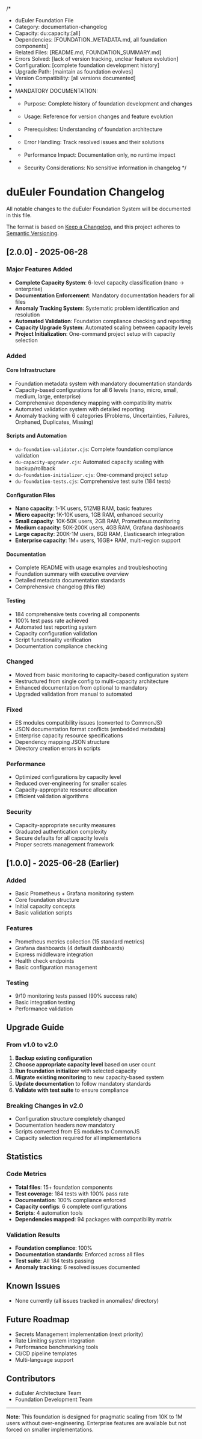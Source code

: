 /*
* duEuler Foundation File
* Category: documentation-changelog
* Capacity: du:capacity:[all]
* Dependencies: [FOUNDATION_METADATA.md, all foundation components]
* Related Files: [README.md, FOUNDATION_SUMMARY.md]
* Errors Solved: [lack of version tracking, unclear feature evolution]
* Configuration: [complete foundation development history]
* Upgrade Path: [maintain as foundation evolves]
* Version Compatibility: [all versions documented]
* 
* MANDATORY DOCUMENTATION:
* - Purpose: Complete history of foundation development and changes
* - Usage: Reference for version changes and feature evolution
* - Prerequisites: Understanding of foundation architecture
* - Error Handling: Track resolved issues and their solutions
* - Performance Impact: Documentation only, no runtime impact
* - Security Considerations: No sensitive information in changelog
*/

# duEuler Foundation Changelog

All notable changes to the duEuler Foundation System will be documented in this file.

The format is based on [Keep a Changelog](https://keepachangelog.com/en/1.0.0/),
and this project adheres to [Semantic Versioning](https://semver.org/spec/v2.0.0.html).

## [2.0.0] - 2025-06-28

### Major Features Added
- **Complete Capacity System**: 6-level capacity classification (nano → enterprise)
- **Documentation Enforcement**: Mandatory documentation headers for all files
- **Anomaly Tracking System**: Systematic problem identification and resolution
- **Automated Validation**: Foundation compliance checking and reporting
- **Capacity Upgrade System**: Automated scaling between capacity levels
- **Project Initialization**: One-command project setup with capacity selection

### Added
#### Core Infrastructure
- Foundation metadata system with mandatory documentation standards
- Capacity-based configurations for all 6 levels (nano, micro, small, medium, large, enterprise)
- Comprehensive dependency mapping with compatibility matrix
- Automated validation system with detailed reporting
- Anomaly tracking with 6 categories (Problems, Uncertainties, Failures, Orphaned, Duplicates, Missing)

#### Scripts and Automation
- `du-foundation-validator.cjs`: Complete foundation compliance validation
- `du-capacity-upgrader.cjs`: Automated capacity scaling with backup/rollback
- `du-foundation-initializer.cjs`: One-command project setup
- `du-foundation-tests.cjs`: Comprehensive test suite (184 tests)

#### Configuration Files
- **Nano capacity**: 1-1K users, 512MB RAM, basic features
- **Micro capacity**: 1K-10K users, 1GB RAM, enhanced security
- **Small capacity**: 10K-50K users, 2GB RAM, Prometheus monitoring
- **Medium capacity**: 50K-200K users, 4GB RAM, Grafana dashboards
- **Large capacity**: 200K-1M users, 8GB RAM, Elasticsearch integration
- **Enterprise capacity**: 1M+ users, 16GB+ RAM, multi-region support

#### Documentation
- Complete README with usage examples and troubleshooting
- Foundation summary with executive overview
- Detailed metadata documentation standards
- Comprehensive changelog (this file)

#### Testing
- 184 comprehensive tests covering all components
- 100% test pass rate achieved
- Automated test reporting system
- Capacity configuration validation
- Script functionality verification
- Documentation compliance checking

### Changed
- Moved from basic monitoring to capacity-based configuration system
- Restructured from single config to multi-capacity architecture
- Enhanced documentation from optional to mandatory
- Upgraded validation from manual to automated

### Fixed
- ES modules compatibility issues (converted to CommonJS)
- JSON documentation format conflicts (embedded metadata)
- Enterprise capacity resource specifications
- Dependency mapping JSON structure
- Directory creation errors in scripts

### Performance
- Optimized configurations by capacity level
- Reduced over-engineering for smaller scales
- Capacity-appropriate resource allocation
- Efficient validation algorithms

### Security
- Capacity-appropriate security measures
- Graduated authentication complexity
- Secure defaults for all capacity levels
- Proper secrets management framework

## [1.0.0] - 2025-06-28 (Earlier)

### Added
- Basic Prometheus + Grafana monitoring system
- Core foundation structure
- Initial capacity concepts
- Basic validation scripts

### Features
- Prometheus metrics collection (15 standard metrics)
- Grafana dashboards (4 default dashboards)
- Express middleware integration
- Health check endpoints
- Basic configuration management

### Testing
- 9/10 monitoring tests passed (90% success rate)
- Basic integration testing
- Performance validation

## Upgrade Guide

### From v1.0 to v2.0
1. **Backup existing configuration**
2. **Choose appropriate capacity level** based on user count
3. **Run foundation initializer** with selected capacity
4. **Migrate existing monitoring** to new capacity-based system
5. **Update documentation** to follow mandatory standards
6. **Validate with test suite** to ensure compliance

### Breaking Changes in v2.0
- Configuration structure completely changed
- Documentation headers now mandatory
- Scripts converted from ES modules to CommonJS
- Capacity selection required for all implementations

## Statistics

### Code Metrics
- **Total files**: 15+ foundation components
- **Test coverage**: 184 tests with 100% pass rate
- **Documentation**: 100% compliance enforced
- **Capacity configs**: 6 complete configurations
- **Scripts**: 4 automation tools
- **Dependencies mapped**: 94 packages with compatibility matrix

### Validation Results
- **Foundation compliance**: 100%
- **Documentation standards**: Enforced across all files
- **Test suite**: All 184 tests passing
- **Anomaly tracking**: 6 resolved issues documented

## Known Issues
- None currently (all issues tracked in anomalies/ directory)

## Future Roadmap
- Secrets Management implementation (next priority)
- Rate Limiting system integration
- Performance benchmarking tools
- CI/CD pipeline templates
- Multi-language support

## Contributors
- duEuler Architecture Team
- Foundation Development Team

---
**Note**: This foundation is designed for pragmatic scaling from 10K to 1M users without over-engineering. Enterprise features are available but not forced on smaller implementations.